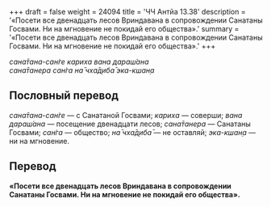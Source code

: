 +++
draft = false
weight = 24094
title = 'ЧЧ Антйа 13.38'
description = '«Посети все двенадцать лесов Вриндавана в сопровождении Санатаны Госвами. Ни на мгновение не покидай его общества».'
summary = '«Посети все двенадцать лесов Вриндавана в сопровождении Санатаны Госвами. Ни на мгновение не покидай его общества».'
+++

_сана̄тана-сан̇ге кариха вана дараш́ана  
сана̄танера сан̇га на̄ чха̄д̣иба̄ эка-кшан̣а_

## Пословный перевод

_сана̄тана_\-_сан̇ге_ — с Санатаной Госвами; _кариха_ — соверши; _вана_ _дараш́ана_ — посещение двенадцати лесов; _сана̄танера_ — Санатаны Госвами; _сан̇га_ — общество; _на̄_ _чха̄д̣иба̄_ — не оставляй; _эка_\-_кшан̣а_ — ни на мгновение.

## Перевод

**«Посети все двенадцать лесов Вриндавана в сопровождении Санатаны Госвами. Ни на мгновение не покидай его общества».**

